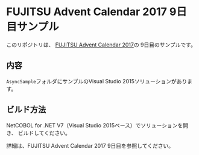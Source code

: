 # FUJITSU Advent Calendar 2017 9日目サンプル

このリポジトリは、
[FUJITSU Advent Calendar 2017](https://qiita.com/advent-calendar/2017/fujitsu)の
9日目のサンプルです。

## 内容

`AsyncSample`フォルダにサンプルのVisual Studio 2015ソリューションがあります。

## ビルド方法

NetCOBOL for .NET V7（Visual Studio 2015ベース）でソリューションを開き、
ビルドしてください。


詳細は、FUJITSU Advent Calendar 2017 9日目を参照してください。